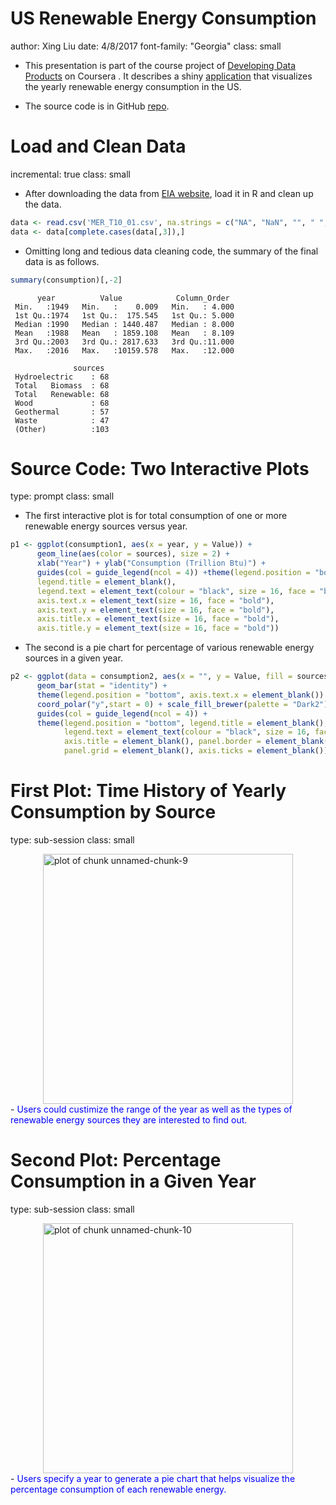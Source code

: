 US Renewable Energy Consumption
========================================================
author: Xing Liu
date: 4/8/2017
font-family: "Georgia"
class: small

- This presentation is part of the course project of [Developing Data Products](https://www.coursera.org/learn/data-products/) on Coursera . It describes a shiny [application](https://xingliuut.shinyapps.io/shinyapp/) that visualizes the yearly renewable energy consumption in the US. 

- The source code is in GitHub [repo](https://github.com/xingliuUT/developingDataProducts).

Load and Clean Data
========================================================
incremental: true
class: small

- After downloading the data from [EIA website](https://www.eia.gov/totalenergy/data/monthly/#renewable), load it in R and clean up the data. 


```r
data <- read.csv('MER_T10_01.csv', na.strings = c("NA", "NaN", "", " ","Not Available"))
data <- data[complete.cases(data[,3]),]
```

- Omitting long and tedious data cleaning code, the summary of the final data is as follows.

```r
summary(consumption)[,-2]
```

```
      year          Value            Column_Order   
 Min.   :1949   Min.   :    0.009   Min.   : 4.000  
 1st Qu.:1974   1st Qu.:  175.545   1st Qu.: 5.000  
 Median :1990   Median : 1440.487   Median : 8.000  
 Mean   :1988   Mean   : 1859.108   Mean   : 8.109  
 3rd Qu.:2003   3rd Qu.: 2817.633   3rd Qu.:11.000  
 Max.   :2016   Max.   :10159.578   Max.   :12.000  
                                                    
              sources   
 Hydroelectric    : 68  
 Total   Biomass  : 68  
 Total   Renewable: 68  
 Wood             : 68  
 Geothermal       : 57  
 Waste            : 47  
 (Other)          :103  
```

Source Code: Two Interactive Plots
========================================================
type: prompt
class: small

- The first interactive plot is for total consumption of one or more renewable energy sources versus year. 




```r
p1 <- ggplot(consumption1, aes(x = year, y = Value)) +
      geom_line(aes(color = sources), size = 2) +
      xlab("Year") + ylab("Consumption (Trillion Btu)") +
      guides(col = guide_legend(ncol = 4)) +theme(legend.position = "bottom", 
      legend.title = element_blank(),
      legend.text = element_text(colour = "black", size = 16, face = "bold"),
      axis.text.x = element_text(size = 16, face = "bold"),
      axis.text.y = element_text(size = 16, face = "bold"),
      axis.title.x = element_text(size = 16, face = "bold"),
      axis.title.y = element_text(size = 16, face = "bold"))
```
- The second is a pie chart for percentage of various renewable energy sources in a given year.


```r
p2 <- ggplot(data = consumption2, aes(x = "", y = Value, fill = sources)) +
      geom_bar(stat = "identity") +
      theme(legend.position = "bottom", axis.text.x = element_blank()) +
      coord_polar("y",start = 0) + scale_fill_brewer(palette = "Dark2")+
      guides(col = guide_legend(ncol = 4)) +
      theme(legend.position = "bottom", legend.title = element_blank(),
            legend.text = element_text(colour = "black", size = 16, face = "bold"),
            axis.title = element_blank(), panel.border = element_blank(),
            panel.grid = element_blank(), axis.ticks = element_blank())
```
First Plot: Time History of Yearly Consumption by Source
========================================================
type: sub-session
class: small

<img src="pitchPresentation-figure/unnamed-chunk-9-1.png" title="plot of chunk unnamed-chunk-9" alt="plot of chunk unnamed-chunk-9" width="400px" height="400px" style="display: block; margin: auto;" />
- <span style="color:blue"> Users could custimize the range of the year as well as the types of renewable energy sources they are interested to find out.</span>

Second Plot: Percentage Consumption in a Given Year
========================================================
type: sub-session
class: small

<img src="pitchPresentation-figure/unnamed-chunk-10-1.png" title="plot of chunk unnamed-chunk-10" alt="plot of chunk unnamed-chunk-10" width="400px" height="400px" style="display: block; margin: auto;" />
- <span style="color:blue"> Users specify a year to generate a pie chart that helps visualize the percentage consumption of each renewable energy.</span>
